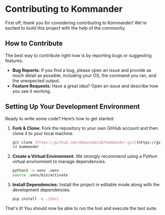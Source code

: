 # Contributing to Kommander

First off, thank you for considering contributing to Kommander! We're excited to build this project with the help of the community.

## How to Contribute

The best way to contribute right now is by reporting bugs or suggesting features.

* **Bug Reports:** If you find a bug, please open an issue and provide as much detail as possible, including your OS, the command you ran, and the unexpected output.
* **Feature Requests:** Have a great idea? Open an issue and describe how you see it working.

## Setting Up Your Development Environment

Ready to write some code? Here’s how to get started:

1.  **Fork & Clone:** Fork the repository to your own GitHub account and then clone it to your local machine.
    ```sh
    git clone [https://github.com/debacodes10/kommander.git](https://github.com/debacodes10/kommander.git)
    cd kommander
    ```

2.  **Create a Virtual Environment:** We strongly recommend using a Python virtual environment to manage dependencies.
    ```sh
    python3 -m venv .venv
    source .venv/bin/activate
    ```

3.  **Install Dependencies:** Install the project in editable mode along with the development dependencies.
    ```sh
    pip install -e .[dev]
    ```

That's it! You should now be able to run the tool and execute the test suite.